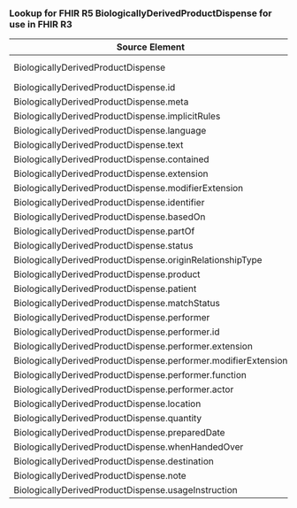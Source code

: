 ### Lookup for FHIR R5 BiologicallyDerivedProductDispense for use in FHIR R3

| Source Element | Usage | Target |
| -------------- | ----- | ------ |
| BiologicallyDerivedProductDispense | UseExtension | http://hl7.org/fhir/5.0/StructureDefinition/extension-BiologicallyDerivedProductDispense |
| BiologicallyDerivedProductDispense.id | UseExtensionFromAncestor | - |
| BiologicallyDerivedProductDispense.meta | UseExtensionFromAncestor | - |
| BiologicallyDerivedProductDispense.implicitRules | UseExtensionFromAncestor | - |
| BiologicallyDerivedProductDispense.language | UseExtensionFromAncestor | - |
| BiologicallyDerivedProductDispense.text | UseExtensionFromAncestor | - |
| BiologicallyDerivedProductDispense.contained | UseExtensionFromAncestor | - |
| BiologicallyDerivedProductDispense.extension | UseExtensionFromAncestor | - |
| BiologicallyDerivedProductDispense.modifierExtension | UseExtensionFromAncestor | - |
| BiologicallyDerivedProductDispense.identifier | UseExtensionFromAncestor | - |
| BiologicallyDerivedProductDispense.basedOn | UseExtensionFromAncestor | - |
| BiologicallyDerivedProductDispense.partOf | UseExtensionFromAncestor | - |
| BiologicallyDerivedProductDispense.status | UseExtensionFromAncestor | - |
| BiologicallyDerivedProductDispense.originRelationshipType | UseExtensionFromAncestor | - |
| BiologicallyDerivedProductDispense.product | UseExtensionFromAncestor | - |
| BiologicallyDerivedProductDispense.patient | UseExtensionFromAncestor | - |
| BiologicallyDerivedProductDispense.matchStatus | UseExtensionFromAncestor | - |
| BiologicallyDerivedProductDispense.performer | UseExtensionFromAncestor | - |
| BiologicallyDerivedProductDispense.performer.id | UseExtensionFromAncestor | - |
| BiologicallyDerivedProductDispense.performer.extension | UseExtensionFromAncestor | - |
| BiologicallyDerivedProductDispense.performer.modifierExtension | UseExtensionFromAncestor | - |
| BiologicallyDerivedProductDispense.performer.function | UseExtensionFromAncestor | - |
| BiologicallyDerivedProductDispense.performer.actor | UseExtensionFromAncestor | - |
| BiologicallyDerivedProductDispense.location | UseExtensionFromAncestor | - |
| BiologicallyDerivedProductDispense.quantity | UseExtensionFromAncestor | - |
| BiologicallyDerivedProductDispense.preparedDate | UseExtensionFromAncestor | - |
| BiologicallyDerivedProductDispense.whenHandedOver | UseExtensionFromAncestor | - |
| BiologicallyDerivedProductDispense.destination | UseExtensionFromAncestor | - |
| BiologicallyDerivedProductDispense.note | UseExtensionFromAncestor | - |
| BiologicallyDerivedProductDispense.usageInstruction | UseExtensionFromAncestor | - |
